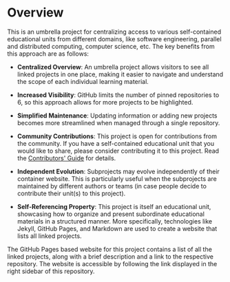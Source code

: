 # Overview
This is an umbrella project for centralizing access to various self-contained educational units from different domains, like software engineering, parallel and distributed computing, computer science, etc. The key benefits from this approach are as follows:

- **Centralized Overview**: An umbrella project allows visitors to see all linked projects in one place, making it easier to navigate and understand the scope of each individual learning material.
- **Increased Visibility**: GitHub limits the number of pinned repositories to 6, so this approach allows for more projects to be highlighted.
- **Simplified Maintenance**: Updating information or adding new projects becomes more streamlined when managed through a single repository.
- **Community Contributions**: This project is open for contributions from the community. If you have a self-contained educational unit that you would like to share, please consider contributing it to this project. Read the [Contributors' Guide](https://github.com/evarga/edu-units/blob/main/CONTRIBUTING.md) for details.

- **Independent Evolution**: Subprojects may evolve independently of their container website. This is particularly useful when the subprojects are maintained by different authors or teams (in case people decide to contribute their unit(s) to this project).
- **Self-Referencing Property**: This project is itself an educational unit, showcasing how to organize and present subordinate educational materials in a structured manner. More specifically, technologies like Jekyll, GitHub Pages, and Markdown are used to create a website that lists all linked projects.

The GitHub Pages based website for this project contains a list of all the linked projects, along with a brief description and a link to the respective repository. The website is accessible by following the link displayed in the right sidebar of this repository.

